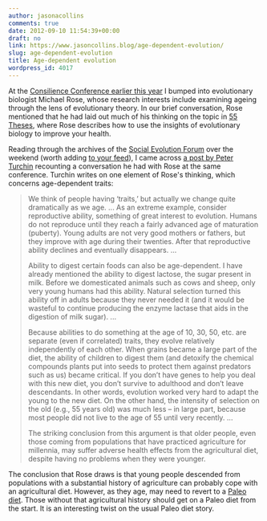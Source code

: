 ```yaml
---
author: jasonacollins
comments: true
date: 2012-09-10 11:54:39+00:00
draft: no
link: https://www.jasoncollins.blog/age-dependent-evolution/
slug: age-dependent-evolution
title: Age-dependent evolution
wordpress_id: 4017
---
```


At the [Consilience Conference earlier this year](https://www.jasoncollins.blog/consilience-conference-afterthoughts/) I bumped into evolutionary biologist Michael Rose, whose research interests include examining ageing through the lens of evolutionary theory. In our brief conversation, Rose mentioned that he had laid out much of his thinking on the topic in [55 Theses](http://55theses.org), where Rose describes how to use the insights of evolutionary biology to improve your health.

Reading through the archives of the [Social Evolution Forum](http://socialevolutionforum.com) over the weekend (worth adding [to your feed](http://socialevolutionforum.com/feed/)), I came across [a post by Peter Turchin](http://socialevolutionforum.com/2012/05/17/the-dark-side-of-cultural-evolution-2/) recounting a conversation he had with Rose at the same conference. Turchin writes on one element of Rose's thinking, which concerns age-dependent traits:


<blockquote>We think of people having ‘traits,’ but actually we change quite dramatically as we age. ... As an extreme example, consider reproductive ability, something of great interest to evolution. Humans do not reproduce until they reach a fairly advanced age of maturation (puberty). Young adults are not very good mothers or fathers, but they improve with age during their twenties. After that reproductive ability declines and eventually disappears. ...

Ability to digest certain foods can also be age-dependent. I have already mentioned the ability to digest lactose, the sugar present in milk. Before we domesticated animals such as cows and sheep, only very young humans had this ability. Natural selection turned this ability off in adults because they never needed it (and it would be wasteful to continue producing the enzyme lactase that aids in the digestion of milk sugar). ...

Because abilities to do something at the age of 10, 30, 50, etc. are separate (even if correlated) traits, they evolve relatively independently of each other. When grains became a large part of the diet, the ability of children to digest them (and detoxify the chemical compounds plants put into seeds to protect them against predators such as us) became critical. If you don’t have genes to help you deal with this new diet, you don’t survive to adulthood and don’t leave descendants. In other words, evolution worked very hard to adapt the young to the new diet. On the other hand, the intensity of selection on the old (e.g., 55 years old) was much less – in large part, because most people did not live to the age of 55 until very recently. ...

The striking conclusion from this argument is that older people, even those coming from populations that have practiced agriculture for millennia, may suffer adverse health effects from the agricultural diet, despite having no problems when they were younger.</blockquote>


The conclusion that Rose draws is that young people descended from populations with a substantial history of agriculture can probably cope with an agricultural diet. However, as they age, may need to revert to a [Paleo diet](https://www.jasoncollins.blog/not-quite-paleo/). Those without that agricultural history should get on a Paleo diet from the start. It is an interesting twist on the usual Paleo diet story.
